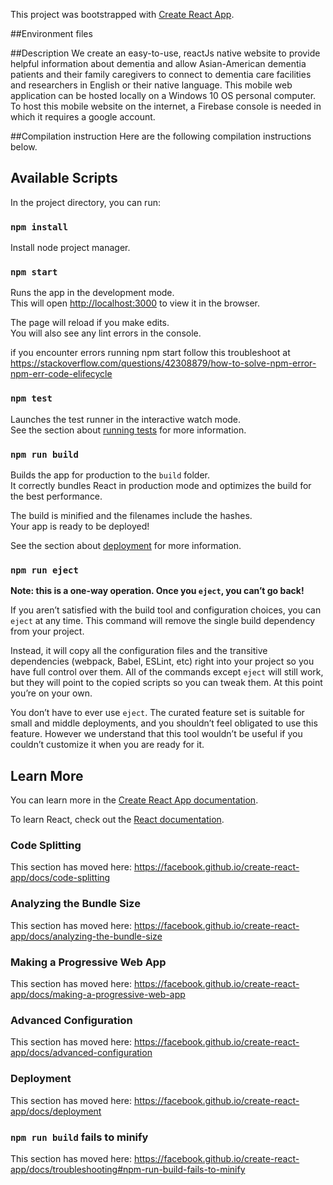 This project was bootstrapped with [Create React App](https://github.com/facebook/create-react-app).

##Environment files


##Description
We create an easy-to-use, reactJs native website to provide helpful information about dementia and allow Asian-American dementia patients and their family caregivers to connect to dementia care facilities and researchers in English or their native language. This mobile web application can be hosted locally on a Windows 10 OS personal computer. To host this mobile website on the internet, a Firebase console is needed in which it requires a google account. 

##Compilation instruction
Here are the following compilation instructions below.

## Available Scripts

In the project directory, you can run:

### `npm install`

Install node project manager.

### `npm start`

Runs the app in the development mode.<br />
This will open [http://localhost:3000](http://localhost:3000) to view it in the browser.

The page will reload if you make edits.<br />
You will also see any lint errors in the console.

if you encounter errors running npm start follow this troubleshoot at 
https://stackoverflow.com/questions/42308879/how-to-solve-npm-error-npm-err-code-elifecycle

### `npm test`

Launches the test runner in the interactive watch mode.<br />
See the section about [running tests](https://facebook.github.io/create-react-app/docs/running-tests) for more information.

### `npm run build`

Builds the app for production to the `build` folder.<br />
It correctly bundles React in production mode and optimizes the build for the best performance.

The build is minified and the filenames include the hashes.<br />
Your app is ready to be deployed!

See the section about [deployment](https://facebook.github.io/create-react-app/docs/deployment) for more information.

### `npm run eject`

**Note: this is a one-way operation. Once you `eject`, you can’t go back!**

If you aren’t satisfied with the build tool and configuration choices, you can `eject` at any time. This command will remove the single build dependency from your project.

Instead, it will copy all the configuration files and the transitive dependencies (webpack, Babel, ESLint, etc) right into your project so you have full control over them. All of the commands except `eject` will still work, but they will point to the copied scripts so you can tweak them. At this point you’re on your own.

You don’t have to ever use `eject`. The curated feature set is suitable for small and middle deployments, and you shouldn’t feel obligated to use this feature. However we understand that this tool wouldn’t be useful if you couldn’t customize it when you are ready for it.

## Learn More

You can learn more in the [Create React App documentation](https://facebook.github.io/create-react-app/docs/getting-started).

To learn React, check out the [React documentation](https://reactjs.org/).

### Code Splitting

This section has moved here: https://facebook.github.io/create-react-app/docs/code-splitting

### Analyzing the Bundle Size

This section has moved here: https://facebook.github.io/create-react-app/docs/analyzing-the-bundle-size

### Making a Progressive Web App

This section has moved here: https://facebook.github.io/create-react-app/docs/making-a-progressive-web-app

### Advanced Configuration

This section has moved here: https://facebook.github.io/create-react-app/docs/advanced-configuration

### Deployment

This section has moved here: https://facebook.github.io/create-react-app/docs/deployment

### `npm run build` fails to minify

This section has moved here: https://facebook.github.io/create-react-app/docs/troubleshooting#npm-run-build-fails-to-minify
